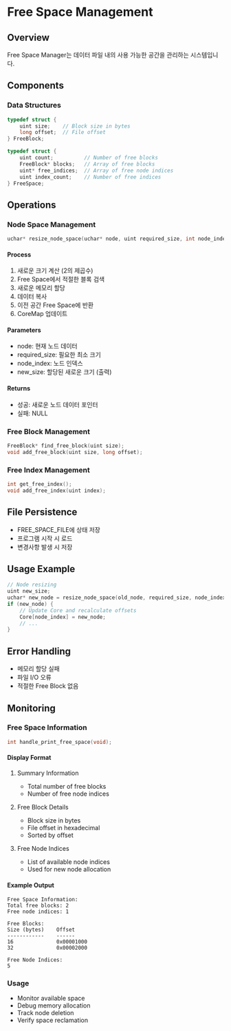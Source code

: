 # Free Space Management

## Overview
Free Space Manager는 데이터 파일 내의 사용 가능한 공간을 관리하는 시스템입니다.

## Components

### Data Structures
```c
typedef struct {
    uint size;    // Block size in bytes
    long offset;  // File offset
} FreeBlock;

typedef struct {
    uint count;          // Number of free blocks
    FreeBlock* blocks;   // Array of free blocks
    uint* free_indices;  // Array of free node indices
    uint index_count;    // Number of free indices
} FreeSpace;
```

## Operations

### Node Space Management
```c
uchar* resize_node_space(uchar* node, uint required_size, int node_index, uint* new_size);
```

#### Process
1. 새로운 크기 계산 (2의 제곱수)
2. Free Space에서 적절한 블록 검색
3. 새로운 메모리 할당
4. 데이터 복사
5. 이전 공간 Free Space에 반환
6. CoreMap 업데이트

#### Parameters
- node: 현재 노드 데이터
- required_size: 필요한 최소 크기
- node_index: 노드 인덱스
- new_size: 할당된 새로운 크기 (출력)

#### Returns
- 성공: 새로운 노드 데이터 포인터
- 실패: NULL

### Free Block Management
```c
FreeBlock* find_free_block(uint size);
void add_free_block(uint size, long offset);
```

### Free Index Management
```c
int get_free_index();
void add_free_index(uint index);
```

## File Persistence
- FREE_SPACE_FILE에 상태 저장
- 프로그램 시작 시 로드
- 변경사항 발생 시 저장

## Usage Example
```c
// Node resizing
uint new_size;
uchar* new_node = resize_node_space(old_node, required_size, node_index, &new_size);
if (new_node) {
    // Update Core and recalculate offsets
    Core[node_index] = new_node;
    // ...
}
```

## Error Handling
- 메모리 할당 실패
- 파일 I/O 오류
- 적절한 Free Block 없음 

## Monitoring

### Free Space Information
```c
int handle_print_free_space(void);
```

#### Display Format
1. Summary Information
   - Total number of free blocks
   - Number of free node indices

2. Free Block Details
   - Block size in bytes
   - File offset in hexadecimal
   - Sorted by offset

3. Free Node Indices
   - List of available node indices
   - Used for new node allocation

#### Example Output
```
Free Space Information:
Total free blocks: 2
Free node indices: 1

Free Blocks:
Size (bytes)    Offset
------------    ------
16              0x00001000
32              0x00002000

Free Node Indices:
5
```

### Usage
- Monitor available space
- Debug memory allocation
- Track node deletion
- Verify space reclamation 